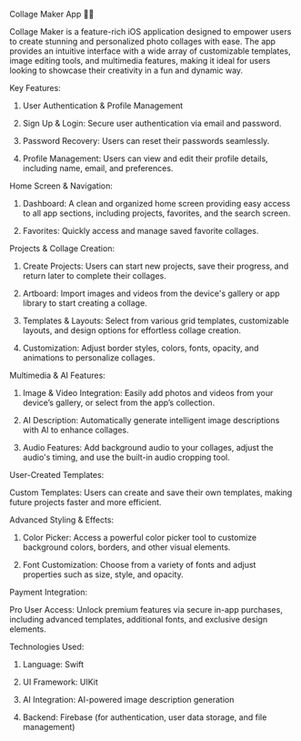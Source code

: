 Collage Maker App 🎨📸

Collage Maker is a feature-rich iOS application designed to empower users to create stunning and personalized photo collages with ease. The app provides an intuitive interface with a wide array of customizable templates, image editing tools, and multimedia features, making it ideal for users looking to showcase their creativity in a fun and dynamic way.

Key Features:

1. User Authentication & Profile Management

2. Sign Up & Login: Secure user authentication via email and password.

3. Password Recovery: Users can reset their passwords seamlessly.

4. Profile Management: Users can view and edit their profile details, including name, email, and preferences.

Home Screen & Navigation:

1. Dashboard: A clean and organized home screen providing easy access to all app sections, including projects, favorites, and the search screen.

2. Favorites: Quickly access and manage saved favorite collages.

Projects & Collage Creation:

1. Create Projects: Users can start new projects, save their progress, and return later to complete their collages.

2. Artboard: Import images and videos from the device's gallery or app library to start creating a collage.

3. Templates & Layouts: Select from various grid templates, customizable layouts, and design options for effortless collage creation.

4. Customization: Adjust border styles, colors, fonts, opacity, and animations to personalize collages.

Multimedia & AI Features:

1. Image & Video Integration: Easily add photos and videos from your device’s gallery, or select from the app’s collection.

2. AI Description: Automatically generate intelligent image descriptions with AI to enhance collages.

3. Audio Features: Add background audio to your collages, adjust the audio's timing, and use the built-in audio cropping tool.
   

User-Created Templates:

Custom Templates: Users can create and save their own templates, making future projects faster and more efficient.


Advanced Styling & Effects:

1. Color Picker: Access a powerful color picker tool to customize background colors, borders, and other visual elements.

2. Font Customization: Choose from a variety of fonts and adjust properties such as size, style, and opacity.


Payment Integration:

Pro User Access: Unlock premium features via secure in-app purchases, including advanced templates, additional fonts, and exclusive design elements.


Technologies Used:

1. Language: Swift

2. UI Framework: UIKit

3. AI Integration: AI-powered image description generation

4. Backend: Firebase (for authentication, user data storage, and file management)
